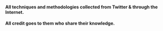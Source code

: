 #### All techniques and methodologies collected from Twitter & through the Internet.
#### All credit goes to them who share their knowledge.
